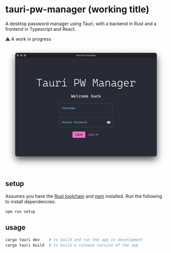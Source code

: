 # tauri-pw-manager (working title)
A desktop password manager using Tauri, with a backend in Rust and a frontend in Typescript and React.

:warning: A work in progress

![login page](./images/login-page.png)

## setup
Assumes you have the [Rust toolchain](https://rustup.rs/) and [npm](https://www.npmjs.com/) installed. Run the following to install dependencies:

```bash
npm run setup
```

## usage
```bash
cargo tauri dev    # to build and run the app in development
cargo tauri build  # to build a release version of the app
```
